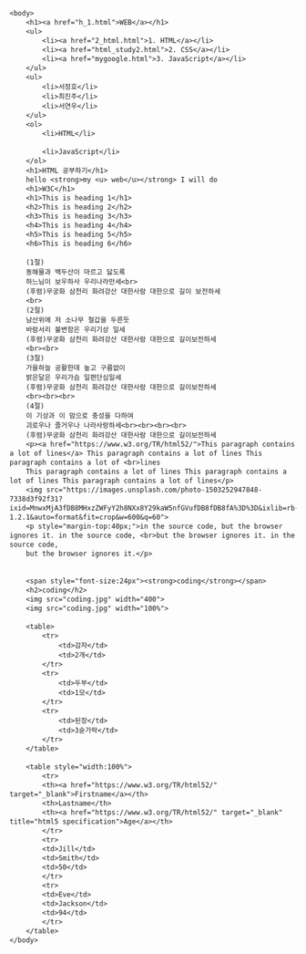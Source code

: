<!doctype html>
<html>
    <head>
        <title>html_study</title>
        <meta charset="utf-8">
    </head>

    <body>
        <h1><a href="h_1.html">WEB</a></h1>
        <ul>
            <li><a href="2_html.html">1. HTML</a></li>
            <li><a href="html_study2.html">2. CSS</a></li>
            <li><a href="mygoogle.html">3. JavaScript</a></li>
        </ul>
        <ul>
            <li>서정호</li>
            <li>최진주</li>
            <li>서연우</li>
        </ul>
        <ol>
            <li>HTML</li>

            <li>JavaScript</li>
        </ol>
        <h1>HTML 공부하기</h1>
        hello <strong>my <u> web</u></strong> I will do
        <h1>W3C</h1>
        <h1>This is heading 1</h1>
        <h2>This is heading 2</h2>
        <h3>This is heading 3</h3>
        <h4>This is heading 4</h4>
        <h5>This is heading 5</h5>
        <h6>This is heading 6</h6>

        (1절)
        동해물과 백두산이 마르고 닳도록
        하느님이 보우하사 우리나라만세<br>
        (후렴)무궁화 삼천리 화려강산 대한사람 대한으로 길이 보전하세
        <br>
        (2절)
        남산위에 저 소나무 철갑을 두른듯
        바람서리 불변함은 우리기상 일세
        (후렴)무궁화 삼천리 화려강산 대한사람 대한으로 길이보전하세
        <br><br>
        (3절)
        가을하늘 공활한데 높고 구름없이 
        밝은달은 우리가슴 일편단심일세
        (후렴)무궁화 삼천리 화려강산 대한사람 대한으로 길이보전하세
        <br><br><br>
        (4절)
        이 기상과 이 맘으로 충성을 다하여
        괴로우나 즐거우나 나라사랑하세<br><br><br><br>
        (후렴)무궁화 삼천리 화려강산 대한사람 대한으로 길이보전하세
        <p><a href="https://www.w3.org/TR/html52/">This paragraph contains a lot of lines</a> This paragraph contains a lot of lines This paragraph contains a lot of <br>lines 
        This paragraph contains a lot of lines This paragraph contains a lot of lines This paragraph contains a lot of lines</p>
        <img src="https://images.unsplash.com/photo-1503252947848-7338d3f92f31?ixid=MnwxMjA3fDB8MHxzZWFyY2h8NXx8Y29kaW5nfGVufDB8fDB8fA%3D%3D&ixlib=rb-1.2.1&auto=format&fit=crop&w=600&q=60">
        <p style="margin-top:40px;">in the source code, but the browser ignores it. in the source code, <br>but the browser ignores it. in the source code,
        but the browser ignores it.</p>


        <span style="font-size:24px"><strong>coding</strong></span>
        <h2>coding</h2>
        <img src="coding.jpg" width="400">
        <img src="coding.jpg" width="100%">

        <table>
            <tr>
                <td>감자</td>
                <td>2개</td>
            </tr>
            <tr>
                <td>두부</td>
                <td>1모</td>
            </tr>
            <tr>
                <td>된장</td>
                <td>3숟가락</td>
            </tr>
        </table>

        <table style="width:100%">
            <tr>
            <th><a href="https://www.w3.org/TR/html52/" target="_blank">Firstname</a></th>
            <th>Lastname</th>
            <th><a href="https://www.w3.org/TR/html52/" target="_blank" title="html5 specification">Age</a></th>
            </tr>
            <tr>
            <td>Jill</td>
            <td>Smith</td>
            <td>50</td>
            </tr>
            <tr>
            <td>Eve</td>
            <td>Jackson</td>
            <td>94</td>
            </tr>
        </table>
    </body>
</html>






 
